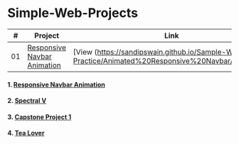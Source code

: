 # Simple-Web-Projects

|  #  | Project                                                                                                                     | Link
| :-: | --------------------------------------------------------------------------------------------------------------------------- | ---------------------------------------------------------------------------- |
| 01  | [Responsive Navbar Animation](https://github.com/sandipswain/Sample-Web-Practice/tree/master/Animated%20Responsive%20Navbar)                            | [View (https://sandipswain.github.io/Sample-Web-Practice/Animated%20Responsive%20Navbar/index.html)

#### 1. [Responsive Navbar Animation](https://sandipswain.github.io/Sample-Web-Practice/Animated%20Responsive%20Navbar/index.html)
#### 2. [Spectral V](https://sandipswain.github.io/Sample-Web-Practice/Spectral%20V/css2.html)
#### 3. [Capstone Project 1](https://sandipswain.github.io/Sample-Web-Practice/Capstone%20Project%201/index.html)
#### 4. [Tea Lover](https://sandipswain.github.io/Sample-Web-Practice/Tea%20Lover/main.html)
